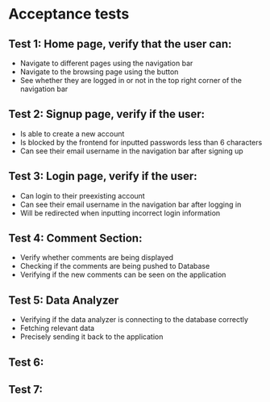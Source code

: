 # Acceptance tests

## Test 1: Home page, verify that the user can:
- Navigate to different pages using the navigation bar
- Navigate to the browsing page using the button
- See whether they are logged in or not in the top right corner of the navigation bar

## Test 2: Signup page, verify if the user:
- Is able to create a new account
- Is blocked by the frontend for inputted passwords less than 6 characters
- Can see their email username in the navigation bar after signing up

## Test 3: Login page, verify if the user:
- Can login to their preexisting account
- Can see their email username in the navigation bar after logging in
- Will be redirected when inputting incorrect login information

## Test 4: Comment Section:
- Verify whether comments are being displayed
- Checking if the comments are being pushed to Database
- Verifying if the new comments can be seen on the application

## Test 5: Data Analyzer
- Verifying if the data analyzer is connecting to the database correctly
- Fetching relevant data
- Precisely sending it back to the application

## Test 6:

## Test 7:
